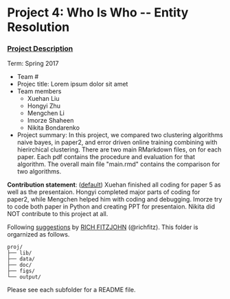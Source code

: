# Project 4: Who Is Who -- Entity Resolution

### [Project Description](doc/project4_desc.md)

Term: Spring 2017

+ Team #
+ Projec title: Lorem ipsum dolor sit amet
+ Team members
	+ Xuehan Liu
	+ Hongyi Zhu
	+ Mengchen Li
	+ Imorze Shaheen
	+ Nikita Bondarenko
+ Project summary: In this project, we compared two clustering algorithms naive bayes, in paper2, and error driven online training combining with hierirchical clustering. There are two main RMarkdown files, on for each paper. Each pdf contains the procedure and evaluation for that algorithm. The overall main file "main.rmd" contains the comparison for two algorithms.   
	
**Contribution statement**: ([default](doc/a_note_on_contributions.md)) Xuehan finished all coding for paper 5 as well as the presentaion. Hongyi completed major parts of coding for paper2, while Mengchen helped him with coding and debugging. Imorze try to code both paper in Python and creating PPT for presentaion. Nikita did NOT contribute to this project at all. 

Following [suggestions](http://nicercode.github.io/blog/2013-04-05-projects/) by [RICH FITZJOHN](http://nicercode.github.io/about/#Team) (@richfitz). This folder is orgarnized as follows.

```
proj/
├── lib/
├── data/
├── doc/
├── figs/
└── output/
```

Please see each subfolder for a README file.
